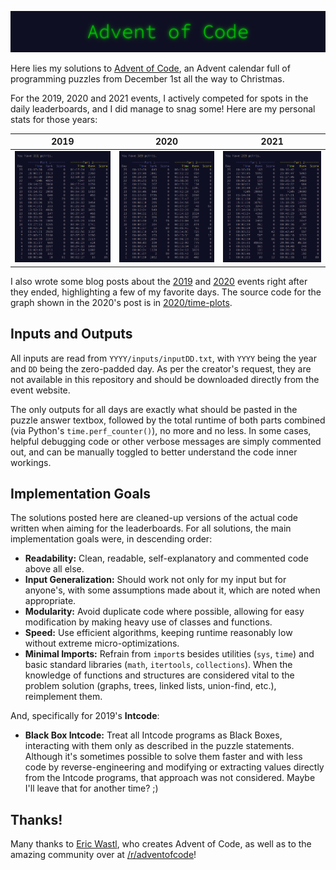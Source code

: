 <p align="center"><img src="images/aoc.png"></p>

Here lies my solutions to [Advent of Code](https://adventofcode.com/), an Advent calendar full of programming puzzles from December 1st all the way to Christmas.

For the 2019, 2020 and 2021 events, I actively competed for spots in the daily leaderboards, and I did manage to snag some! Here are my personal stats for those years:

2019 | 2020 | 2021
:---:|:---:|:---:
![](images/2019.png) | ![](images/2020.png) | ![](images/2021.png)

I also wrote some blog posts about the [2019](https://www.gabekanegae.com/advent-of-code-2019-in-review/) and [2020](https://www.gabekanegae.com/advent-of-code-2020-in-review/) events right after they ended, highlighting a few of my favorite days. The source code for the graph shown in the 2020's post is in [2020/time-plots](2020/time-plots).

## Inputs and Outputs

All inputs are read from `YYYY/inputs/inputDD.txt`, with `YYYY` being the year and `DD` being the zero-padded day. As per the creator's request, they are not available in this repository and should be downloaded directly from the event website.

The only outputs for all days are exactly what should be pasted in the puzzle answer textbox, followed by the total runtime of both parts combined (via Python's `time.perf_counter()`), no more and no less. In some cases, helpful debugging code or other verbose messages are simply commented out, and can be manually toggled to better understand the code inner workings.

## Implementation Goals

The solutions posted here are cleaned-up versions of the actual code written when aiming for the leaderboards. For all solutions, the main implementation goals were, in descending order:

* **Readability:** Clean, readable, self-explanatory and commented code above all else.
* **Input Generalization:** Should work not only for my input but for anyone's, with some assumptions made about it, which are noted when appropriate.
* **Modularity:** Avoid duplicate code where possible, allowing for easy modification by making heavy use of classes and functions. 
* **Speed:** Use efficient algorithms, keeping runtime reasonably low without extreme micro-optimizations.
* **Minimal Imports:** Refrain from `import`s besides utilities (`sys`, `time`) and basic standard libraries (`math`, `itertools`, `collections`). When the knowledge of functions and structures are considered vital to the problem solution (graphs, trees, linked lists, union-find, etc.), reimplement them.

And, specifically for 2019's **Intcode**:

* **Black Box Intcode:** Treat all Intcode programs as Black Boxes, interacting with them only as described in the puzzle statements. Although it's sometimes possible to solve them faster and with less code by reverse-engineering and modifying or extracting values directly from the Intcode programs, that approach was not considered. Maybe I'll leave that for another time? ;)

## Thanks!

Many thanks to [Eric Wastl](http://was.tl/), who creates Advent of Code, as well as to the amazing community over at [/r/adventofcode](https://www.reddit.com/r/adventofcode/)!
